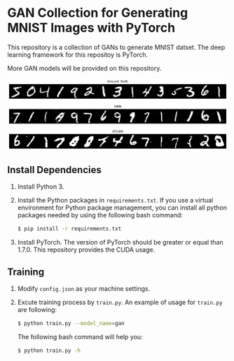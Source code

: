 # GAN Collection for Generating MNIST Images with PyTorch
This repository is a collection of GANs to generate MNIST datset. The deep learning framework for this repositoy is PyTorch.

More GAN models will be provided on this repository.

![](/assets/img/README/README_2020-12-05-11-50-38.png)

## Install Dependencies
1. Install Python 3.
2. Install the Python packages in `requirements.txt`. If you use a virtual environment for Python package management, you can install all python packages needed by using the following bash command:

    ```bash
    $ pip install -r requirements.txt
    ```

3. Install PyTorch. The version of PyTorch should be greater or equal than 1.7.0. This repository provides the CUDA usage.

## Training
1. Modify `config.json` as your machine settings.
2. Excute training process by `train.py`. An example of usage for `train.py` are following:

    ```bash
    $ python train.py --model_name=gan
    ```

    The following bash command will help you:

    ```bash
    $ python train.py -h
    ```